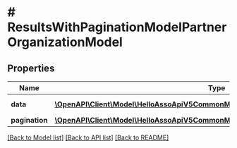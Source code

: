 # # ResultsWithPaginationModelPartnerOrganizationModel

## Properties

Name | Type | Description | Notes
------------ | ------------- | ------------- | -------------
**data** | [**\OpenAPI\Client\Model\HelloAssoApiV5CommonModelsDirectoryPartnerOrganizationModel[]**](HelloAssoApiV5CommonModelsDirectoryPartnerOrganizationModel.md) | Data property | [optional]
**pagination** | [**\OpenAPI\Client\Model\HelloAssoApiV5CommonModelsCommonPaginationModel**](HelloAssoApiV5CommonModelsCommonPaginationModel.md) |  | [optional]

[[Back to Model list]](../../README.md#models) [[Back to API list]](../../README.md#endpoints) [[Back to README]](../../README.md)
